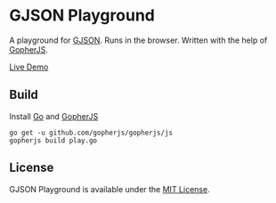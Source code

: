 GJSON Playground
=================

A playground for [GJSON](https://github.com/tidwall/gjson). 
Runs in the browser. 
Written with the help of [GopherJS](http://github.com/gopherjs/gopherjs).

[Live Demo](http://tidwall.com/gjson-play/)

Build
-----

Install [Go](http://golang.org/) and [GopherJS](http://github.com/gopherjs/gopherjs)

    go get -u github.com/gopherjs/gopherjs/js
    gopherjs build play.go


License
-------
GJSON Playground is available under the [MIT License](https://github.com/tidwall/gjson-play/blob/master/LICENSE).

